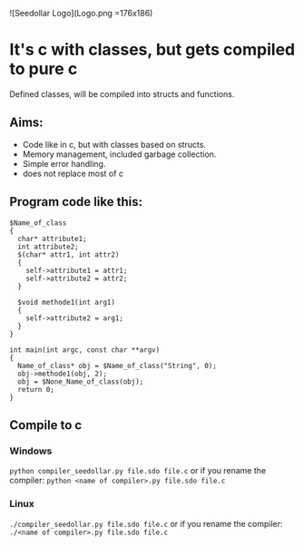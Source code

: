 ![Seedollar Logo](Logo.png =176x186)
# It's c with classes, but gets compiled to pure c
Defined classes, will be compiled into structs and functions.

## Aims:
* Code like in c, but with classes based on structs. 
* Memory management, included garbage collection. 
* Simple error handling. 
* does not replace most of c

## Program code like this:
```
$Name_of_class 
{
  char* attribute1;
  int attribute2;
  $(char* attr1, int attr2)
  {
    self->attribute1 = attr1;
    self->attribute2 = attr2;
  }
  
  $void methode1(int arg1)
  {
    self->attribute2 = arg1;
  }
}

int main(int argc, const char **argv)
{
  Name_of_class* obj = $Name_of_class("String", 0);
  obj->methode1(obj, 2);
  obj = $None_Name_of_class(obj);
  return 0;
}
```

## Compile to c
### Windows
`python compiler_seedollar.py file.sdo file.c`
or if you rename the compiler: `python <name of compiler>.py file.sdo file.c`
### Linux
`./compiler_seedollar.py file.sdo file.c`
or if you rename the compiler: `./<name of compiler>.py file.sdo file.c`
